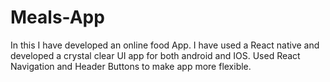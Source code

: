 # Meals-App
In this I have developed  an online food App.
I have used a React native and developed a crystal clear UI app for both android and IOS.
Used React Navigation and Header Buttons to make app more flexible.
